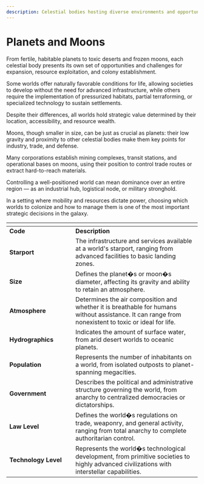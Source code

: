 ```yaml
---
description: Celestial bodies hosting diverse environments and opportunities.
---
```


# Planets and Moons

From fertile, habitable planets to toxic deserts and frozen moons, each celestial body presents its own set of opportunities and challenges for expansion, resource exploitation, and colony establishment.

Some worlds offer naturally favorable conditions for life, allowing societies to develop without the need for advanced infrastructure, while others require the implementation of pressurized habitats, partial terraforming, or specialized technology to sustain settlements.

Despite their differences, all worlds hold strategic value determined by their location, accessibility, and resource wealth.

Moons, though smaller in size, can be just as crucial as planets: their low gravity and proximity to other celestial bodies make them key points for industry, trade, and defense.

Many corporations establish mining complexes, transit stations, and operational bases on moons, using their position to control trade routes or extract hard-to-reach materials.

Controlling a well-positioned world can mean dominance over an entire region — as an industrial hub, logistical node, or military stronghold.

In a setting where mobility and resources dictate power, choosing which worlds to colonize and how to manage them is one of the most important strategic decisions in the galaxy.

<table data-header-hidden><thead><tr><th width="158"></th><th></th></tr></thead><tbody><tr><td><strong>Code</strong></td><td><strong>Description</strong></td></tr><tr><td><strong>Starport</strong></td><td>The infrastructure and services available at a world's starport, ranging from advanced facilities to basic landing zones.</td></tr><tr><td><strong>Size</strong></td><td>Defines the planet�s or moon�s diameter, affecting its gravity and ability to retain an atmosphere.</td></tr><tr><td><strong>Atmosphere</strong></td><td>Determines the air composition and whether it is breathable for humans without assistance. It can range from nonexistent to toxic or ideal for life.</td></tr><tr><td><strong>Hydrographics</strong></td><td>Indicates the amount of surface water, from arid desert worlds to oceanic planets.</td></tr><tr><td><strong>Population</strong></td><td>Represents the number of inhabitants on a world, from isolated outposts to planet-spanning megacities.</td></tr><tr><td><strong>Government</strong></td><td>Describes the political and administrative structure governing the world, from anarchy to centralized democracies or dictatorships.</td></tr><tr><td><strong>Law Level</strong></td><td>Defines the world�s regulations on trade, weaponry, and general activity, ranging from total anarchy to complete authoritarian control.</td></tr><tr><td><strong>Technology Level</strong></td><td>Represents the world�s technological development, from primitive societies to highly advanced civilizations with interstellar capabilities.</td></tr></tbody></table>
